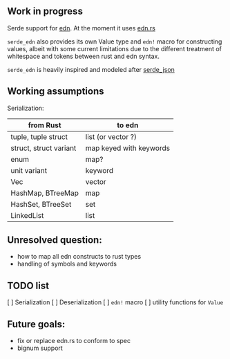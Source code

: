## Work in progress

Serde support for [edn](https://github.com/edn-format/edn).
At the moment it uses [edn.rs](https://docs.rs/edn/)

`serde_edn` also provides its own Value type and `edn!` macro for constructing values, albeit with some current limitations due to the different treatment of whitespace and tokens between rust and edn syntax.

`serde_edn` is heavily inspired and modeled after [serde_json](https://crates.io/crates/serde_json)

## Working assumptions

Serialization:

| from Rust | to edn |
| ---  | --- |
| tuple, tuple struct | list (or vector ?) |
| struct, struct variant | map keyed with keywords |
| enum | map? |
| unit variant | keyword |
| Vec | vector |
| HashMap, BTreeMap | map |
| HashSet, BTreeSet | set |
| LinkedList | list |

## Unresolved question:
* how to map all edn constructs to rust types
* handling of symbols and keywords

## TODO list
[ ] Serialization
[ ] Deserialization
[ ] `edn!` macro
[ ] utility functions for `Value`

## Future goals:
* fix or replace edn.rs to conform to spec
* bignum support
